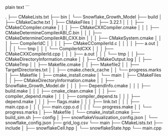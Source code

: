 plain text ```

.
├── CMakeLists.txt
├── bin
│   └── Snowflake_Growth_Model
├── build
│   ├── CMakeCache.txt
│   ├── CMakeFiles
│   │   ├── 3.22.1
│   │   │   ├── CMakeCCompiler.cmake
│   │   │   ├── CMakeCXXCompiler.cmake
│   │   │   ├── CMakeDetermineCompilerABI_C.bin
│   │   │   ├── CMakeDetermineCompilerABI_CXX.bin
│   │   │   ├── CMakeSystem.cmake
│   │   │   ├── CompilerIdC
│   │   │   │   ├── CMakeCCompilerId.c
│   │   │   │   ├── a.out
│   │   │   │   └── tmp
│   │   │   └── CompilerIdCXX
│   │   │       ├── CMakeCXXCompilerId.cpp
│   │   │       ├── a.out
│   │   │       └── tmp
│   │   ├── CMakeDirectoryInformation.cmake
│   │   ├── CMakeOutput.log
│   │   ├── CMakeTmp
│   │   ├── Makefile.cmake
│   │   ├── Makefile2
│   │   ├── TargetDirectories.txt
│   │   ├── cmake.check_cache
│   │   └── progress.marks
│   ├── Makefile
│   ├── cmake_install.cmake
│   └── main
│       ├── CMakeFiles
│       │   ├── CMakeDirectoryInformation.cmake
│       │   ├── Snowflake_Growth_Model.dir
│       │   │   ├── DependInfo.cmake
│       │   │   ├── build.make
│       │   │   ├── cmake_clean.cmake
│       │   │   ├── compiler_depend.make
│       │   │   ├── compiler_depend.ts
│       │   │   ├── depend.make
│       │   │   ├── flags.make
│       │   │   ├── link.txt
│       │   │   ├── main.cpp.o
│       │   │   ├── main.cpp.o.d
│       │   │   └── progress.make
│       │   └── progress.marks
│       ├── Makefile
│       └── cmake_install.cmake
├── build_sim.sh
├── config
│   ├── snowflakeVisualization_config.json
│   └── snowflake_config.json
├── grid_log.csv
└── main
    ├── CMakeLists.txt
    ├── include
    │   ├── snowflakeCell.hpp
    │   └── snowflakeState.hpp
    └── main.cpp

```